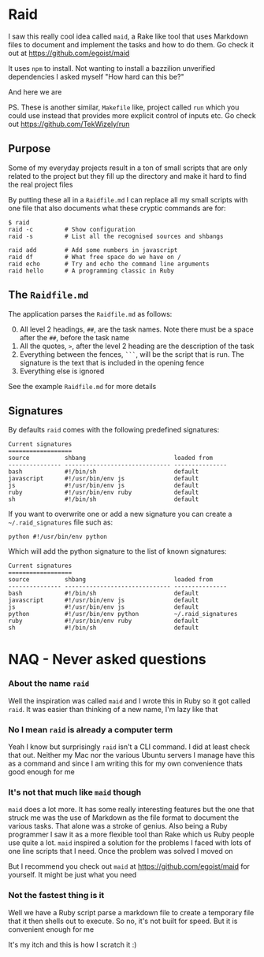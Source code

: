 # Raid

I saw this really cool idea called `maid`, a Rake like tool that uses Markdown files to document and implement the tasks and how to do them. Go check it out at https://github.com/egoist/maid

It uses `npm` to install. Not wanting to install a bazzilion unverified dependencies I asked myself "How hard can this be?"

And here we are

PS. These is another similar, `Makefile` like, project called `run` which you could use instead that provides more explicit control of inputs etc. Go check out https://github.com/TekWizely/run

## Purpose

Some of my everyday projects result in a ton of small scripts that are only related to the project but they fill up the directory and make it hard to find the real project files

By putting these all in a `Raidfile.md` I can replace all my small scripts with one file that also documents what these cryptic commands are for:

	$ raid
	raid -c         # Show configuration
	raid -s         # List all the recognised sources and shbangs
	
	raid add        # Add some numbers in javascript
	raid df         # What free space do we have on /
	raid echo       # Try and echo the command line arguments
	raid hello      # A programming classic in Ruby

## The `Raidfile.md`

The application parses the `Raidfile.md` as follows:

0. All level 2 headings, `##`, are the task names. Note there must be a space after the `##`, before the task name
0. All the quotes, `>`, after the level 2 heading are the description of the task
0. Everything between the fences, <code>```</code>, will be the script that is run. The signature is the text that is included in the opening fence
0. Everything else is ignored

See the example `Raidfile.md` for more details

## Signatures

By defaults `raid` comes with the following predefined signatures:

	Current signatures
	==================
	source          shbang                         loaded from
	--------------- ------------------------------ ---------------
	bash            #!/bin/sh                      default
	javascript      #!/usr/bin/env js              default
	js              #!/usr/bin/env js              default
	ruby            #!/usr/bin/env ruby            default
	sh              #!/bin/sh                      default

If you want to overwrite one or add a new signature you can create a `~/.raid_signatures` file such as:

	python #!/usr/bin/env python

Which will add the python signature to the list of known signatures:

	Current signatures
	==================
	source          shbang                         loaded from
	--------------- ------------------------------ ---------------
	bash            #!/bin/sh                      default
	javascript      #!/usr/bin/env js              default
	js              #!/usr/bin/env js              default
	python          #!/usr/bin/env python          ~/.raid_signatures
	ruby            #!/usr/bin/env ruby            default
	sh              #!/bin/sh                      default

# NAQ - Never asked questions

### About the name `raid`

Well the inspiration was called `maid` and I wrote this in Ruby so it got called `raid`. It was easier than thinking of a new name, I'm lazy like that

### No I mean `raid` is already a computer term

Yeah I know but surprisingly `raid` isn't a CLI command. I did at least check that out. Neither my Mac nor the various Ubuntu servers I manage have this as a command and since I am writing this for my own convenience thats good enough for me

### It's not that much like `maid` though

`maid` does a lot more. It has some really interesting features but the one that struck me was the use of Markdown as the file format to document the various tasks. That alone was a stroke of genius. Also being a Ruby programmer I saw it as a more flexible tool than Rake which us Ruby people use quite a lot. `maid` inspired a solution for the problems I faced with lots of one line scripts that I need. Once the problem was solved I moved on

But I recommend you check out `maid` at https://github.com/egoist/maid for yourself. It might be just what you need

### Not the fastest thing is it

Well we have a Ruby script parse a markdown file to create a temporary file that it then shells out to execute. So no, it's not built for speed. But it is convenient enough for me

It's my itch and this is how I scratch it :)
